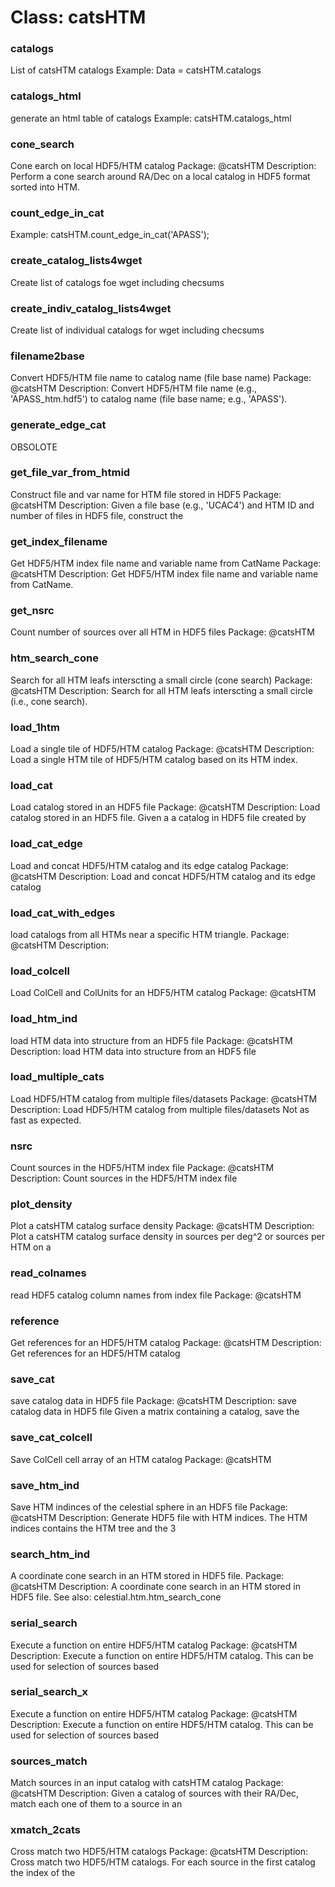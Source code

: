 # Class: catsHTM

### catalogs

List of catsHTM catalogs Example: Data = catsHTM.catalogs


### catalogs_html

generate an html table of catalogs Example: catsHTM.catalogs_html


### cone_search

Cone earch on local HDF5/HTM catalog Package: @catsHTM Description: Perform a cone search around RA/Dec on a local catalog in HDF5 format sorted into HTM.


### count_edge_in_cat

Example: catsHTM.count_edge_in_cat('APASS');


### create_catalog_lists4wget

Create list of catalogs foe wget including checsums


### create_indiv_catalog_lists4wget

Create list of individual catalogs for wget including checsums


### filename2base

Convert HDF5/HTM file name to catalog name (file base name) Package: @catsHTM Description: Convert HDF5/HTM file name (e.g., 'APASS_htm.hdf5') to catalog name (file base name; e.g., 'APASS').


### generate_edge_cat

OBSOLOTE


### get_file_var_from_htmid

Construct file and var name for HTM file stored in HDF5 Package: @catsHTM Description: Given a file base (e.g., 'UCAC4') and HTM ID and number of files in HDF5 file, construct the


### get_index_filename

Get HDF5/HTM index file name and variable name from CatName Package: @catsHTM Description: Get HDF5/HTM index file name and variable name from CatName.


### get_nsrc

Count number of sources over all HTM in HDF5 files Package: @catsHTM


### htm_search_cone

Search for all HTM leafs interscting a small circle (cone search) Package: @catsHTM Description: Search for all HTM leafs interscting a small circle (i.e., cone search).


### load_1htm

Load a single tile of HDF5/HTM catalog Package: @catsHTM Description: Load a single HTM tile of HDF5/HTM catalog based on its HTM index.


### load_cat

Load catalog stored in an HDF5 file Package: @catsHTM Description: Load catalog stored in an HDF5 file. Given a a catalog in HDF5 file created by


### load_cat_edge

Load and concat HDF5/HTM catalog and its edge catalog Package: @catsHTM Description: Load and concat HDF5/HTM catalog and its edge catalog


### load_cat_with_edges

load catalogs from all HTMs near a specific HTM triangle. Package: @catsHTM Description:


### load_colcell

Load ColCell and ColUnits for an HDF5/HTM catalog Package: @catsHTM


### load_htm_ind

load HTM data into structure from an HDF5 file Package: @catsHTM Description: load HTM data into structure from an HDF5 file


### load_multiple_cats

Load HDF5/HTM catalog from multiple files/datasets Package: @catsHTM Description: Load HDF5/HTM catalog from multiple files/datasets Not as fast as expected.


### nsrc

Count sources in the HDF5/HTM index file Package: @catsHTM Description: Count sources in the HDF5/HTM index file


### plot_density

Plot a catsHTM catalog surface density Package: @catsHTM Description: Plot a catsHTM catalog surface density in sources per deg^2 or sources per HTM on a


### read_colnames

read HDF5 catalog column names from index file Package: @catsHTM


### reference

Get references for an HDF5/HTM catalog Package: @catsHTM Description: Get references for an HDF5/HTM catalog


### save_cat

save catalog data in HDF5 file Package: @catsHTM Description: save catalog data in HDF5 file Given a matrix containing a catalog, save the


### save_cat_colcell

Save ColCell cell array of an HTM catalog Package: @catsHTM


### save_htm_ind

Save HTM indinces of the celestial sphere in an HDF5 file Package: @catsHTM Description: Generate HDF5 file with HTM indices. The HTM indices contains the HTM tree and the 3


### search_htm_ind

A coordinate cone search in an HTM stored in HDF5 file. Package: @catsHTM Description: A coordinate cone search in an HTM stored in HDF5 file. See also: celestial.htm.htm_search_cone


### serial_search

Execute a function on entire HDF5/HTM catalog Package: @catsHTM Description: Execute a function on entire HDF5/HTM catalog. This can be used for selection of sources based


### serial_search_x

Execute a function on entire HDF5/HTM catalog Package: @catsHTM Description: Execute a function on entire HDF5/HTM catalog. This can be used for selection of sources based


### sources_match

Match sources in an input catalog with catsHTM catalog Package: @catsHTM Description: Given a catalog of sources with their RA/Dec, match each one of them to a source in an


### xmatch_2cats

Cross match two HDF5/HTM catalogs Package: @catsHTM Description: Cross match two HDF5/HTM catalogs. For each source in the first catalog the index of the


